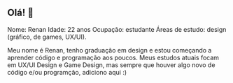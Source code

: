 ## Olá! 👋

Nome: Renan
Idade: 22 anos
Ocupação: estudante
Áreas de estudo: design (gráfico, de games, UX/UI).

Meu nome é Renan, tenho graduação em design e estou começando a aprender código e programação aos poucos. Meus estudos atuais focam em UX/UI Design e Game Design, mas sempre que houver algo novo de código e/ou programção, adiciono aqui :)
<!--
**Renaeafins/Renaeafins** is a ✨ _special_ ✨ repository because its `README.md` (this file) appears on your GitHub profile.

Here are some ideas to get you started:

- 🔭 I’m currently working on ...
- 🌱 I’m currently learning ...
- 👯 I’m looking to collaborate on ...
- 🤔 I’m looking for help with ...
- 💬 Ask me about ...
- 📫 How to reach me: ...
- 😄 Pronouns: ...
- ⚡ Fun fact: ...
-->
